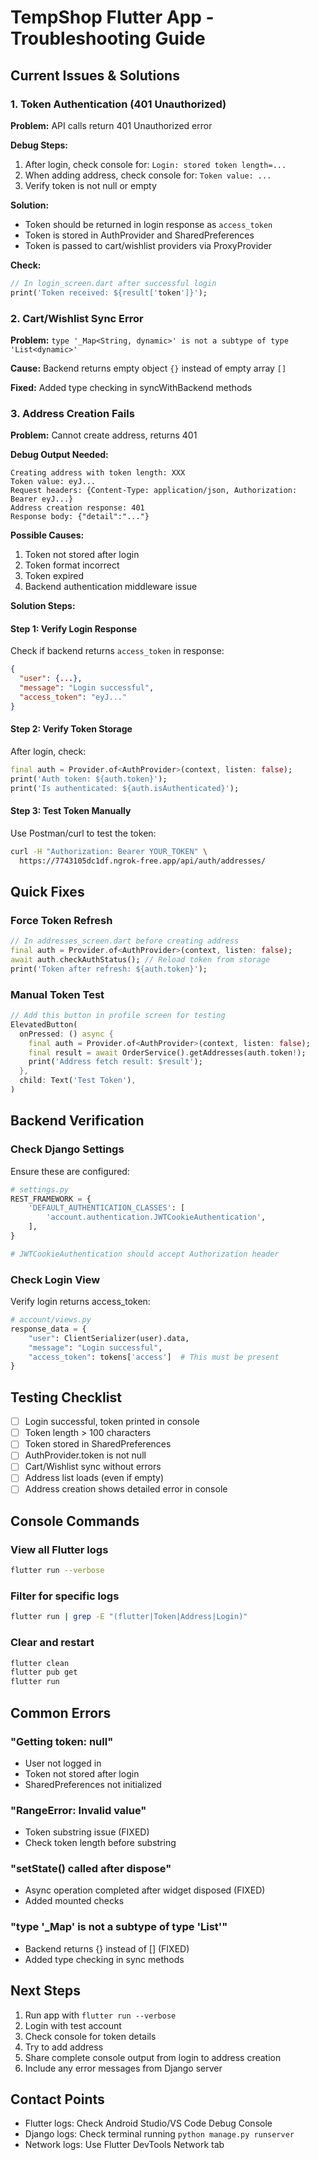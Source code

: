 # TempShop Flutter App - Troubleshooting Guide

## Current Issues & Solutions

### 1. Token Authentication (401 Unauthorized)

**Problem:** API calls return 401 Unauthorized error

**Debug Steps:**
1. After login, check console for: `Login: stored token length=...`
2. When adding address, check console for: `Token value: ...`
3. Verify token is not null or empty

**Solution:**
- Token should be returned in login response as `access_token`
- Token is stored in AuthProvider and SharedPreferences
- Token is passed to cart/wishlist providers via ProxyProvider

**Check:**
```dart
// In login_screen.dart after successful login
print('Token received: ${result['token']}');
```

### 2. Cart/Wishlist Sync Error

**Problem:** `type '_Map<String, dynamic>' is not a subtype of type 'List<dynamic>'`

**Cause:** Backend returns empty object `{}` instead of empty array `[]`

**Fixed:** Added type checking in syncWithBackend methods

### 3. Address Creation Fails

**Problem:** Cannot create address, returns 401

**Debug Output Needed:**
```
Creating address with token length: XXX
Token value: eyJ...
Request headers: {Content-Type: application/json, Authorization: Bearer eyJ...}
Address creation response: 401
Response body: {"detail":"..."}
```

**Possible Causes:**
1. Token not stored after login
2. Token format incorrect
3. Token expired
4. Backend authentication middleware issue

**Solution Steps:**

#### Step 1: Verify Login Response
Check if backend returns `access_token` in response:
```json
{
  "user": {...},
  "message": "Login successful",
  "access_token": "eyJ..."
}
```

#### Step 2: Verify Token Storage
After login, check:
```dart
final auth = Provider.of<AuthProvider>(context, listen: false);
print('Auth token: ${auth.token}');
print('Is authenticated: ${auth.isAuthenticated}');
```

#### Step 3: Test Token Manually
Use Postman/curl to test the token:
```bash
curl -H "Authorization: Bearer YOUR_TOKEN" \
  https://7743105dc1df.ngrok-free.app/api/auth/addresses/
```

## Quick Fixes

### Force Token Refresh
```dart
// In addresses_screen.dart before creating address
final auth = Provider.of<AuthProvider>(context, listen: false);
await auth.checkAuthStatus(); // Reload token from storage
print('Token after refresh: ${auth.token}');
```

### Manual Token Test
```dart
// Add this button in profile screen for testing
ElevatedButton(
  onPressed: () async {
    final auth = Provider.of<AuthProvider>(context, listen: false);
    final result = await OrderService().getAddresses(auth.token!);
    print('Address fetch result: $result');
  },
  child: Text('Test Token'),
)
```

## Backend Verification

### Check Django Settings
Ensure these are configured:
```python
# settings.py
REST_FRAMEWORK = {
    'DEFAULT_AUTHENTICATION_CLASSES': [
        'account.authentication.JWTCookieAuthentication',
    ],
}

# JWTCookieAuthentication should accept Authorization header
```

### Check Login View
Verify login returns access_token:
```python
# account/views.py
response_data = {
    "user": ClientSerializer(user).data,
    "message": "Login successful",
    "access_token": tokens['access']  # This must be present
}
```

## Testing Checklist

- [ ] Login successful, token printed in console
- [ ] Token length > 100 characters
- [ ] Token stored in SharedPreferences
- [ ] AuthProvider.token is not null
- [ ] Cart/Wishlist sync without errors
- [ ] Address list loads (even if empty)
- [ ] Address creation shows detailed error in console

## Console Commands

### View all Flutter logs
```bash
flutter run --verbose
```

### Filter for specific logs
```bash
flutter run | grep -E "(flutter|Token|Address|Login)"
```

### Clear and restart
```bash
flutter clean
flutter pub get
flutter run
```

## Common Errors

### "Getting token: null"
- User not logged in
- Token not stored after login
- SharedPreferences not initialized

### "RangeError: Invalid value"
- Token substring issue (FIXED)
- Check token length before substring

### "setState() called after dispose"
- Async operation completed after widget disposed (FIXED)
- Added mounted checks

### "type '_Map' is not a subtype of type 'List'"
- Backend returns {} instead of [] (FIXED)
- Added type checking in sync methods

## Next Steps

1. Run app with `flutter run --verbose`
2. Login with test account
3. Check console for token details
4. Try to add address
5. Share complete console output from login to address creation
6. Include any error messages from Django server

## Contact Points

- Flutter logs: Check Android Studio/VS Code Debug Console
- Django logs: Check terminal running `python manage.py runserver`
- Network logs: Use Flutter DevTools Network tab
